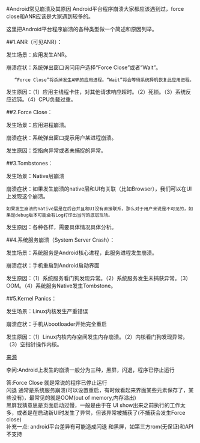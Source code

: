#Android常见崩溃及其原因
Android平台程序崩溃大家都应该遇到过，force close和ANR应该是大家遇到较多的。

这里把Android平台程序崩溃的各种类型做一个简述和原因列举。

##1.ANR（可见ANR）：

发生场景：应用发生ANR。

崩溃症状：系统弹出窗口询问用户选择“Force Close”或者“Wait”。

       “Force Close”将杀掉发生ANR的应用进程。“Wait”将会等待系统择机恢复此应用进程。

发生原因：（1）应用主线程卡住，对其他请求响应超时。（2）死锁。（3）系统反应迟钝。（4）CPU负载过重。


##2.Force Close：

发生场景：应用进程崩溃。

崩溃症状：系统弹出窗口提示用户某进程崩溃。

发生原因：空指向异常或者未捕捉的异常。


##3.Tombstones：

发生场景：Native层崩溃

崩溃症状：如果发生崩溃的native层和UI有关联（比如Browser），我们可以在UI上发现这个崩溃。

    如果发生崩溃的native层是在后台并且和UI没有直接联系，那么对于用户来说是不可见的，如果是debug版本可能会有Log打印出当时的底层现场。

发生原因：各种各样，需要具体情况具体分析。


##4.系统服务崩溃（System Server Crash）：

发生场景：系统服务是Android核心进程，此服务进程发生崩溃。

崩溃症状：手机重启到Android启动界面

发生原因：（1）系统服务看门狗发现异常。（2）系统服务发生未捕获异常。（3）OOM。（4）系统服务Native发生Tombstone。


##5.Kernel Panics：

发生场景：Linux内核发生严重错误

崩溃症状：手机从bootloader开始完全重启

发生原因：（1）Linux内核内存空间发生内存崩溃。（2）内核看门狗发现异常。（3）空指针操作内核。

[来源](http://www.cnblogs.com/mobile-veterans/archive/2012/07/20/2600722.html)

李问:Android上发生的崩溃一般分为三种，黑屏，闪退，程序已停止运行

答:Force Close 就是常说的程序已停止运行<br/>
闪退 通常是系统服务崩溃(可以设置重启，有时候看起来界面某些元素保存了，某些没有)，最常见的就是OOM(out of memory,内存溢出)<br/>
黑屏我猜意思是页面启动过慢，一般是由于在 UI show出来之前执行的工作太多，或者是在启动新UI时发生了异常，但该异常被捕获了(不捕获会发生Force close)<br/>
补充一点: android平台差异有可能造成闪退 和黑屏，如第三方rom(无保证)和API不支持
